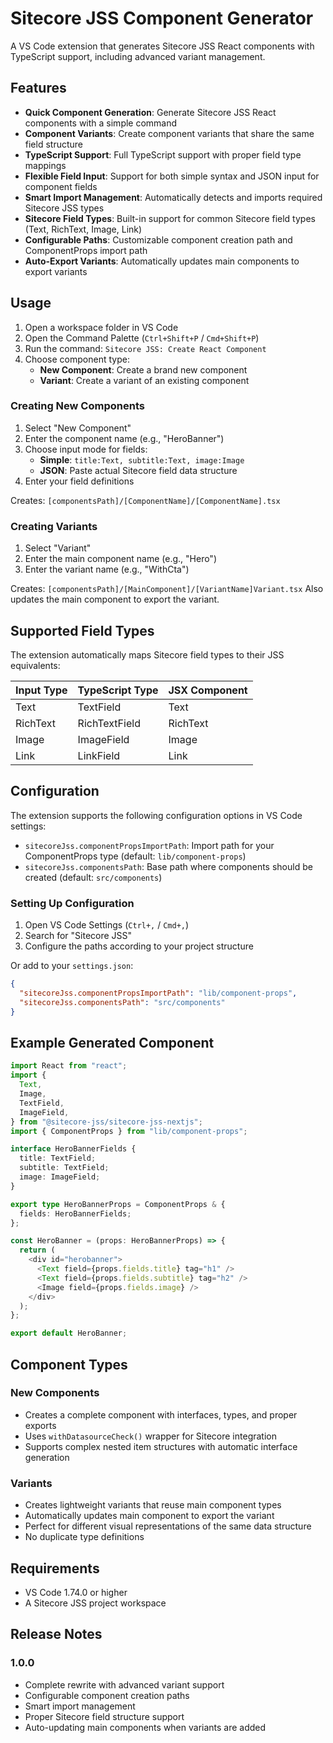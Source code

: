 # Sitecore JSS Component Generator

A VS Code extension that generates Sitecore JSS React components with TypeScript support, including advanced variant management.

## Features

- **Quick Component Generation**: Generate Sitecore JSS React components with a simple command
- **Component Variants**: Create component variants that share the same field structure
- **TypeScript Support**: Full TypeScript support with proper field type mappings
- **Flexible Field Input**: Support for both simple syntax and JSON input for component fields
- **Smart Import Management**: Automatically detects and imports required Sitecore JSS types
- **Sitecore Field Types**: Built-in support for common Sitecore field types (Text, RichText, Image, Link)
- **Configurable Paths**: Customizable component creation path and ComponentProps import path
- **Auto-Export Variants**: Automatically updates main components to export variants

## Usage

1. Open a workspace folder in VS Code
2. Open the Command Palette (`Ctrl+Shift+P` / `Cmd+Shift+P`)
3. Run the command: `Sitecore JSS: Create React Component`
4. Choose component type:
   - **New Component**: Create a brand new component
   - **Variant**: Create a variant of an existing component

### Creating New Components

1. Select "New Component"
2. Enter the component name (e.g., "HeroBanner")
3. Choose input mode for fields:
   - **Simple**: `title:Text, subtitle:Text, image:Image`
   - **JSON**: Paste actual Sitecore field data structure
4. Enter your field definitions

Creates: `[componentsPath]/[ComponentName]/[ComponentName].tsx`

### Creating Variants

1. Select "Variant"
2. Enter the main component name (e.g., "Hero")
3. Enter the variant name (e.g., "WithCta")

Creates: `[componentsPath]/[MainComponent]/[VariantName]Variant.tsx`
Also updates the main component to export the variant.

## Supported Field Types

The extension automatically maps Sitecore field types to their JSS equivalents:

| Input Type | TypeScript Type | JSX Component |
| ---------- | --------------- | ------------- |
| Text       | TextField       | Text          |
| RichText   | RichTextField   | RichText      |
| Image      | ImageField      | Image         |
| Link       | LinkField       | Link          |

## Configuration

The extension supports the following configuration options in VS Code settings:

- `sitecoreJss.componentPropsImportPath`: Import path for your ComponentProps type (default: `lib/component-props`)
- `sitecoreJss.componentsPath`: Base path where components should be created (default: `src/components`)

### Setting Up Configuration

1. Open VS Code Settings (`Ctrl+,` / `Cmd+,`)
2. Search for "Sitecore JSS"
3. Configure the paths according to your project structure

Or add to your `settings.json`:

```json
{
  "sitecoreJss.componentPropsImportPath": "lib/component-props",
  "sitecoreJss.componentsPath": "src/components"
}
```

## Example Generated Component

```typescript
import React from "react";
import {
  Text,
  Image,
  TextField,
  ImageField,
} from "@sitecore-jss/sitecore-jss-nextjs";
import { ComponentProps } from "lib/component-props";

interface HeroBannerFields {
  title: TextField;
  subtitle: TextField;
  image: ImageField;
}

export type HeroBannerProps = ComponentProps & {
  fields: HeroBannerFields;
};

const HeroBanner = (props: HeroBannerProps) => {
  return (
    <div id="herobanner">
      <Text field={props.fields.title} tag="h1" />
      <Text field={props.fields.subtitle} tag="h2" />
      <Image field={props.fields.image} />
    </div>
  );
};

export default HeroBanner;
```

## Component Types

### New Components

- Creates a complete component with interfaces, types, and proper exports
- Uses `withDatasourceCheck()` wrapper for Sitecore integration
- Supports complex nested item structures with automatic interface generation

### Variants

- Creates lightweight variants that reuse main component types
- Automatically updates main component to export the variant
- Perfect for different visual representations of the same data structure
- No duplicate type definitions

## Requirements

- VS Code 1.74.0 or higher
- A Sitecore JSS project workspace

## Release Notes

### 1.0.0

- Complete rewrite with advanced variant support
- Configurable component creation paths
- Smart import management
- Proper Sitecore field structure support
- Auto-updating main components when variants are added
